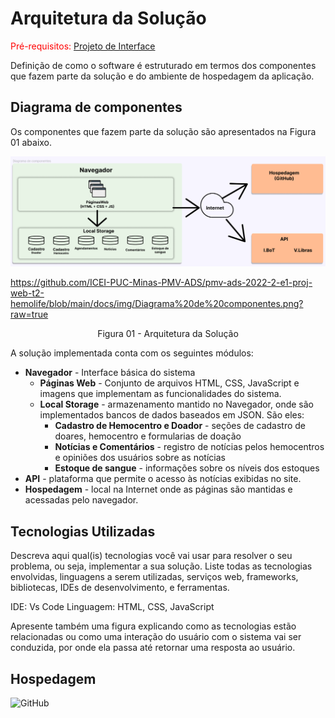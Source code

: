 # Arquitetura da Solução

<span style="color:red">Pré-requisitos: <a href="3-Projeto de Interface.md"> Projeto de Interface</a></span>

Definição de como o software é estruturado em termos dos componentes que fazem parte da solução e do ambiente de hospedagem da aplicação.

## Diagrama de componentes

Os componentes que fazem parte da solução são apresentados na Figura 01 abaixo.

![Diagrama de Componentes](https://github.com/ICEI-PUC-Minas-PMV-ADS/pmv-ads-2022-2-e1-proj-web-t2-hemolife/blob/main/docs/img/Diagrama%20de%20componentes2.png)

https://github.com/ICEI-PUC-Minas-PMV-ADS/pmv-ads-2022-2-e1-proj-web-t2-hemolife/blob/main/docs/img/Diagrama%20de%20componentes.png?raw=true
<center>Figura 01 - Arquitetura da Solução</center>

A solução implementada conta com os seguintes módulos:
- **Navegador** - Interface básica do sistema  
  - **Páginas Web** - Conjunto de arquivos HTML, CSS, JavaScript e imagens que implementam as funcionalidades do sistema.
   - **Local Storage** - armazenamento mantido no Navegador, onde são implementados bancos de dados baseados em JSON. São eles: 
     - **Cadastro de Hemocentro e Doador** - seções de cadastro de doares, hemocentro e formularias de doação 
     - **Notícias e Comentários** - registro de notícias pelos hemocentros e opiniões dos usuários sobre as notícias
     - **Estoque de sangue** - informações sobre os níveis dos estoques
 - **API** - plataforma que permite o acesso às notícias exibidas no site.
 - **Hospedagem** - local na Internet onde as páginas são mantidas e acessadas pelo navegador. 


## Tecnologias Utilizadas

Descreva aqui qual(is) tecnologias você vai usar para resolver o seu problema, ou seja, implementar a sua solução. Liste todas as tecnologias envolvidas, linguagens a serem utilizadas, serviços web, frameworks, bibliotecas, IDEs de desenvolvimento, e ferramentas.

IDE: Vs Code
Linguagem: HTML, CSS, JavaScript

Apresente também uma figura explicando como as tecnologias estão relacionadas ou como uma interação do usuário com o sistema vai ser conduzida, por onde ela passa até retornar uma resposta ao usuário.

## Hospedagem
![GitHub](https://github.com/ICEI-PUC-Minas-PMV-ADS/pmv-ads-2022-2-e1-proj-web-t2-hemolife)
